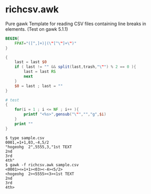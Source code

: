 richcsv.awk
===========

Pure gawk Template for reading CSV files containing line breaks in elements.
(Test on gawk 5.1.1)

```awk
BEGIN{
    FPAT="([^,]+)|(\"[^\"]+\")"
}

{
    last = last $0
    if ( last != "" && split(last,trash,"\"") % 2 == 0 ){
        last = last RS
        next
    }
    $0 = last ; last = ""
}

# test
{
    for(i = 1 ; i <= NF ; i++ ){
        printf "<%s>",gensub("\"","","g",$i)
    }
    print ""
}
```

```
$ type sample.csv
0001,=1+1,03,-4,5/2
"hogeohg  2",5555,3,"1st TEXT
2nd
3rd
4th"
$ gawk -f richcsv.awk sample.csv
<0001><=1+1><03><-4><5/2>
<hogeohg  2><5555><3><1st TEXT
2nd
3rd
4th>
```

